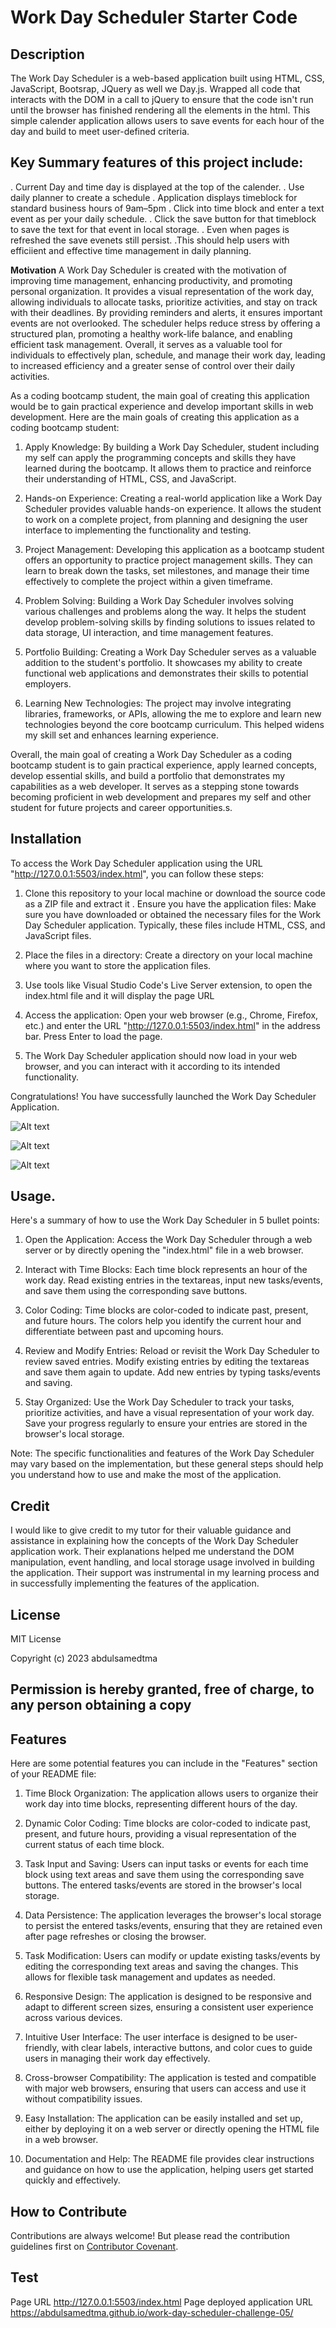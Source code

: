 # Work Day Scheduler Starter Code
## Description
The Work Day Scheduler is a web-based application built using  HTML, CSS, JavaScript, Bootsrap, JQuery as well we Day.js. Wrapped all code that interacts with the DOM in a call to jQuery to ensure that the code isn't run until the browser has finished rendering all the elements in the html. This simple calender application allows users to save events for each hour of the day and build to meet user-defined criteria.

## Key Summary features of this project include:
. Current Day and time day is displayed at the top of the calender.
. Use daily planner to create a schedule
. Application displays timeblock for standard business hours of 9am&ndash;5pm
. Click into time block and enter a text event as per your daily schedule.
. Click the save button for that timeblock to save the text for that event in local storage.
. Even when pages is refreshed the save evenets still persist. 
.This should help users with efficiient and effective time management in daily planning. 

**Motivation** 
A Work Day Scheduler is created with the motivation of improving time management, enhancing productivity, and promoting personal organization. It provides a visual representation of the work day, allowing individuals to allocate tasks, prioritize activities, and stay on track with their deadlines. By providing reminders and alerts, it ensures important events are not overlooked. The scheduler helps reduce stress by offering a structured plan, promoting a healthy work-life balance, and enabling efficient task management. Overall, it serves as a valuable tool for individuals to effectively plan, schedule, and manage their work day, leading to increased efficiency and a greater sense of control over their daily activities.

As a coding bootcamp student, the main goal of creating this application would be to gain practical experience and develop important skills in web development. Here are the main goals of creating this application as a coding bootcamp student:

1. Apply Knowledge: By building a Work Day Scheduler, student including my self can apply the programming concepts and skills they have learned during the bootcamp. It allows them to practice and reinforce their understanding of HTML, CSS, and JavaScript.

2. Hands-on Experience: Creating a real-world application like a Work Day Scheduler provides valuable hands-on experience. It allows the student to work on a complete project, from planning and designing the user interface to implementing the functionality and testing.

3. Project Management: Developing this application as a bootcamp student offers an opportunity to practice project management skills. They can learn to break down the tasks, set milestones, and manage their time effectively to complete the project within a given timeframe.

4. Problem Solving: Building a Work Day Scheduler involves solving various challenges and problems along the way. It helps the student develop problem-solving skills by finding solutions to issues related to data storage, UI interaction, and time management features.

6. Portfolio Building: Creating a Work Day Scheduler serves as a valuable addition to the student's portfolio. It showcases my ability to create functional web applications and demonstrates their skills to potential employers.

7. Learning New Technologies: The project may involve integrating libraries, frameworks, or APIs, allowing the me to explore and learn new technologies beyond the core bootcamp curriculum. This helped widens my skill set and enhances learning experience.

Overall, the main goal of creating a Work Day Scheduler as a coding bootcamp student is to gain practical experience, apply learned concepts, develop essential skills, and build a portfolio that demonstrates my capabilities as a web developer. It serves as a stepping stone towards becoming proficient in web development and prepares my self and other student for future projects and career opportunities.s.

## Installation
To access the Work Day Scheduler application using the URL "http://127.0.0.1:5503/index.html", you can follow these steps:

1. Clone this repository to your local machine or download the source code as a ZIP file and extract it . Ensure you have the application files: Make sure you have downloaded or obtained the necessary files for the Work Day Scheduler application. Typically, these files include HTML, CSS, and JavaScript files.

2. Place the files in a directory: Create a directory on your local machine where you want to store the application files. 

3. Use tools like Visual Studio Code's Live Server extension, to open the index.html file and it will display the page URL 

4. Access the application: Open your web browser (e.g., Chrome, Firefox, etc.) and enter the URL "http://127.0.0.1:5503/index.html" in the address bar. Press Enter to load the page.

5. The Work Day Scheduler application should now load in your web browser, and you can interact with it according to its intended functionality. 

Congratulations! You have successfully launched the Work Day Scheduler Application.



![Alt text](css/images/present%20task%2010am.png)


![Alt text](css/images/past%20task%209-12pm.png)


![Alt text](css/images/future%20task%2014-17pm.png)

## Usage.
Here's a summary of how to use the Work Day Scheduler in 5 bullet points:

1. Open the Application: Access the Work Day Scheduler through a web server or by directly opening the "index.html" file in a web browser.

2. Interact with Time Blocks: Each time block represents an hour of the work day. Read existing entries in the textareas, input new tasks/events, and save them using the corresponding save buttons.

3. Color Coding: Time blocks are color-coded to indicate past, present, and future hours. The colors help you identify the current hour and differentiate between past and upcoming hours.

4. Review and Modify Entries: Reload or revisit the Work Day Scheduler to review saved entries. Modify existing entries by editing the textareas and save them again to update. Add new entries by typing tasks/events and saving.

5. Stay Organized: Use the Work Day Scheduler to track your tasks, prioritize activities, and have a visual representation of your work day. Save your progress regularly to ensure your entries are stored in the browser's local storage.

Note: The specific functionalities and features of the Work Day Scheduler may vary based on the implementation, but these general steps should help you understand how to use and make the most of the application.

## Credit 
I would like to give credit to my tutor for their valuable guidance and assistance in explaining how the concepts of the Work Day Scheduler application work. Their explanations helped me understand the DOM manipulation, event handling, and local storage usage involved in building the application. Their support was instrumental in my learning process and in successfully implementing the features of the application.


## License

MIT License

Copyright (c) 2023 abdulsamedtma

Permission is hereby granted, free of charge, to any person obtaining a copy
---

## Features

Here are some potential features you can include in the "Features" section of your README file:

1. Time Block Organization: The application allows users to organize their work day into time blocks, representing different hours of the day.

2. Dynamic Color Coding: Time blocks are color-coded to indicate past, present, and future hours, providing a visual representation of the current status of each time block.

3. Task Input and Saving: Users can input tasks or events for each time block using text areas and save them using the corresponding save buttons. The entered tasks/events are stored in the browser's local storage.

4. Data Persistence: The application leverages the browser's local storage to persist the entered tasks/events, ensuring that they are retained even after page refreshes or closing the browser.

5. Task Modification: Users can modify or update existing tasks/events by editing the corresponding text areas and saving the changes. This allows for flexible task management and updates as needed.

6. Responsive Design: The application is designed to be responsive and adapt to different screen sizes, ensuring a consistent user experience across various devices.

7. Intuitive User Interface: The user interface is designed to be user-friendly, with clear labels, interactive buttons, and color cues to guide users in managing their work day effectively.

8. Cross-browser Compatibility: The application is tested and compatible with major web browsers, ensuring that users can access and use it without compatibility issues.

9. Easy Installation: The application can be easily installed and set up, either by deploying it on a web server or directly opening the HTML file in a web browser.

10. Documentation and Help: The README file provides clear instructions and guidance on how to use the application, helping users get started quickly and effectively.


## How to Contribute

Contributions are always welcome! But please read the contribution guidelines first on [Contributor Covenant](https://www.contributor-covenant.org/).


## Test
Page URL http://127.0.0.1:5503/index.html    Page deployed application URL https://abdulsamedtma.github.io/work-day-scheduler-challenge-05/

